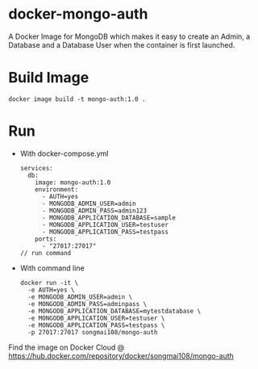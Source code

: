 # docker-mongo-auth
A Docker Image for MongoDB which makes it easy to create an Admin, a Database and a Database User when the container is first launched.
# Build Image
  ```
  docker image build -t mongo-auth:1.0 .

  ```

# Run
  
- With docker-compose.yml
  ```
  services:
    db:
      image: mongo-auth:1.0
      environment:
        - AUTH=yes
        - MONGODB_ADMIN_USER=admin
        - MONGODB_ADMIN_PASS=admin123
        - MONGODB_APPLICATION_DATABASE=sample
        - MONGODB_APPLICATION_USER=testuser
        - MONGODB_APPLICATION_PASS=testpass
      ports:
        - "27017:27017"
  // run command
  ```

- With command line
  ```
  docker run -it \
    -e AUTH=yes \
    -e MONGODB_ADMIN_USER=admin \
    -e MONGODB_ADMIN_PASS=adminpass \
    -e MONGODB_APPLICATION_DATABASE=mytestdatabase \
    -e MONGODB_APPLICATION_USER=testuser \
    -e MONGODB_APPLICATION_PASS=testpass \
    -p 27017:27017 songmai108/mongo-auth
  ```

Find the image on Docker Cloud @ https://hub.docker.com/repository/docker/songmai108/mongo-auth
